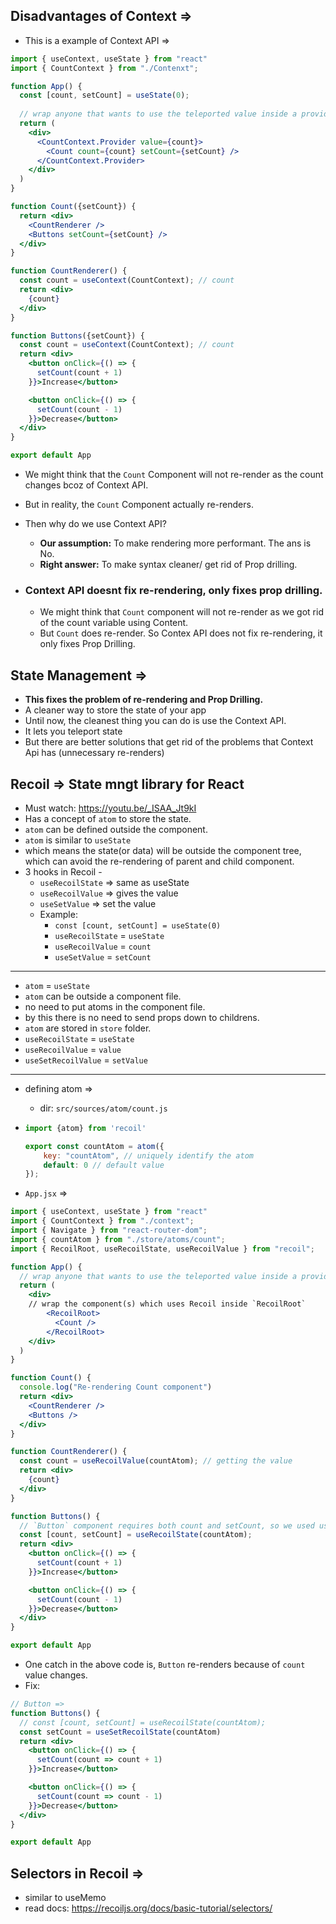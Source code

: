 ## Disadvantages of Context =>


- This is a example of Context API =>

```jsx
import { useContext, useState } from "react"
import { CountContext } from "./Contenxt";

function App() {
  const [count, setCount] = useState(0);
  
  // wrap anyone that wants to use the teleported value inside a provider
  return (
    <div>
      <CountContext.Provider value={count}>
        <Count count={count} setCount={setCount} />
      </CountContext.Provider>
    </div>
  )
}

function Count({setCount}) {
  return <div>
    <CountRenderer />
    <Buttons setCount={setCount} />
  </div>
}

function CountRenderer() {
  const count = useContext(CountContext); // count
  return <div>
    {count}
  </div>
}

function Buttons({setCount}) {
  const count = useContext(CountContext); // count
  return <div>
    <button onClick={() => {
      setCount(count + 1)
    }}>Increase</button>

    <button onClick={() => {
      setCount(count - 1)
    }}>Decrease</button>
  </div>
}

export default App
```

- We might think that the `Count` Component will not re-render as the count changes bcoz of Context API.
- But in reality, the `Count` Component actually re-renders.
- Then why do we use Context API?
    - **Our assumption:** To make rendering more performant. The ans is No.
    - **Right answer:** To make syntax cleaner/ get rid of Prop drilling.

- ### **Context API doesnt fix re-rendering, only fixes prop drilling.**
  - We might think that `Count` component will not re-render as we got rid of the count variable using Content.
  - But `Count` does re-render. So Contex API does not fix re-rendering, it only fixes Prop Drilling.

## State Management =>
- **This fixes the problem of re-rendering and Prop Drilling.**
- A cleaner way to store the state of your app 
- Until now, the cleanest thing you can do is use the Context API.  
- It lets you teleport state 
- But there are better solutions that get rid of the problems that Context Api has  (unnecessary re-renders)

## Recoil => State mngt library for React
- Must watch: https://youtu.be/_ISAA_Jt9kI
- Has a concept of `atom` to store the state.
- `atom` can be defined outside the component.
- `atom` is similar to `useState`
- which means the state(or data) will be outside the component tree, which can avoid the re-rendering of parent and child component.
- 3 hooks in Recoil -
    - `useRecoilState` => same as useState
    - `useRecoilValue` => gives the value
    - `useSetValue` => set the value
    - Example:
        - `const [count, setCount] = useState(0)`
        - `useRecoilState` = `useState`
        - `useRecoilValue` = `count`
        - `useSetValue` = `setCount`

<hr>

- `atom` = `useState`
- `atom` can be outside a component file.
- no need to put atoms in the component file.
- by this there is no need to send props down to childrens.
- `atom` are stored in `store` folder.
- `useRecoilState` = `useState`
- `useRecoilValue` = `value`
- `useSetRecoilValue` = `setValue`

<hr>


- defining atom =>
  - dir: `src/sources/atom/count.js`

- ```jsx
  import {atom} from 'recoil'

  export const countAtom = atom({
      key: "countAtom", // uniquely identify the atom
      default: 0 // default value
  });
  ```

- `App.jsx` =>

```jsx
import { useContext, useState } from "react"
import { CountContext } from "./context";
import { Navigate } from "react-router-dom";
import { countAtom } from "./store/atoms/count";
import { RecoilRoot, useRecoilState, useRecoilValue } from "recoil";

function App() { 
  // wrap anyone that wants to use the teleported value inside a provider
  return (
    <div>
    // wrap the component(s) which uses Recoil inside `RecoilRoot`
        <RecoilRoot> 
          <Count />
        </RecoilRoot>
    </div>
  )
}

function Count() {
  console.log("Re-rendering Count component")
  return <div>
    <CountRenderer />
    <Buttons />
  </div>
}

function CountRenderer() {
  const count = useRecoilValue(countAtom); // getting the value
  return <div>
    {count}
  </div>
}

function Buttons() {
  // `Button` component requires both count and setCount, so we used useRecoilState which is similar to useState
  const [count, setCount] = useRecoilState(countAtom); 
  return <div>
    <button onClick={() => {
      setCount(count + 1)
    }}>Increase</button>

    <button onClick={() => {
      setCount(count - 1)
    }}>Decrease</button>
  </div>
}

export default App
```


- One catch in the above code is, `Button` re-renders because of `count` value changes.
- Fix:

```jsx
// Button =>
function Buttons() {
  // const [count, setCount] = useRecoilState(countAtom);
  const setCount = useSetRecoilState(countAtom)
  return <div>
    <button onClick={() => {
      setCount(count => count + 1)
    }}>Increase</button>

    <button onClick={() => {
      setCount(count => count - 1)
    }}>Decrease</button>
  </div>
}

export default App

```

## Selectors in Recoil =>
- similar to useMemo
- read docs: https://recoiljs.org/docs/basic-tutorial/selectors/
